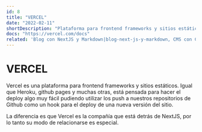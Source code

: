 ```yaml
---
id: 8
title: "VERCEL"
date: "2022-02-11"
shortDescription: "Plataforma para frontend frameworks y sitios estáticos. Igual que Heroku, github pages y muchas otras, está pensada para hacer el deploy algo muy fácil"
docs: "https://vercel.com/docs"
related: 'Blog con NextJS y Markdown|blog-next-js-y-markdown, CMS con Contentful|cms-con-contentful, CMS con Strapi|cms-con-strapi'
---
```


# VERCEL

Vercel es una plataforma para frontend frameworks y sitios estáticos. Igual que Heroku, github pages y muchas otras, está pensada para hacer el deploy algo muy fácil pudiendo utilizar los push a nuestros repositorios de Github como un hook para el deploy de una nueva versión del sitio.

La diferencia es que Vercel es la compañía que está detrás de NextJS, por lo tanto su modo de relacionarse es especial.